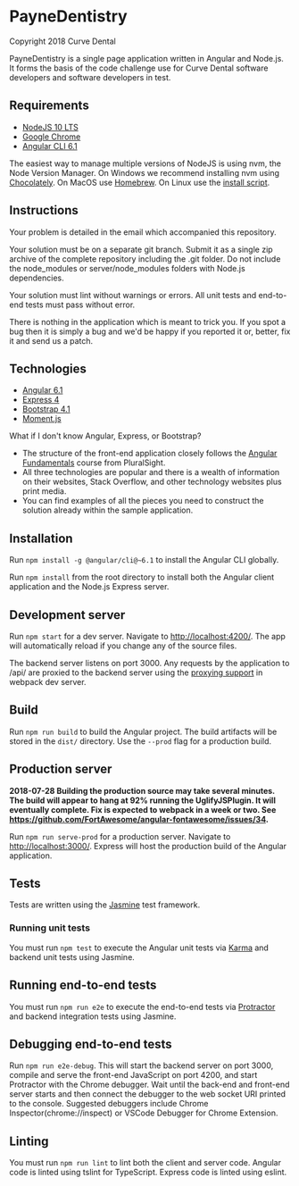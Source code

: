# PayneDentistry

Copyright 2018 Curve Dental 

PayneDentistry is a single page application written in Angular and Node.js.  It forms the basis of the
code challenge use for Curve Dental software developers and software developers in test.

## Requirements

* [NodeJS 10 LTS](https://nodejs.org)
* [Google Chrome](https://www.google.com/chrome/)
* [Angular CLI 6.1](https://cli.angular.io/)

The easiest way to manage multiple versions of NodeJS is using nvm, the
Node Version Manager.  On Windows we recommend installing nvm
using [Chocolately](https://chocolatey.org/).  On MacOS use
[Homebrew](https://brew.sh/).  On Linux use the
[install script](https://github.com/creationix/nvm#install-script).

## Instructions

Your problem is detailed in the email which accompanied this repository.

Your solution must be on a separate git branch.  Submit it as a single zip archive of the complete
repository including the .git folder.  Do not include the node_modules or server/node_modules folders
with Node.js dependencies.

Your solution must lint without warnings or errors. All unit tests and end-to-end tests must pass without error.

There is nothing in the application which is meant to trick you.  If you spot a bug then it is simply a bug
and we'd be happy if you reported it or, better, fix it and send us a patch.

## Technologies

* [Angular 6.1](https://angular.io)
* [Express 4](https://expressjs.com/)
* [Bootstrap 4.1](https://getbootstrap.com/docs/4.1/getting-started/introduction/)
* [Moment.js](https://momentjs.com/)

What if I don't know Angular, Express, or Bootstrap?

* The structure of the front-end application closely follows the [Angular Fundamentals](https://app.pluralsight.com/library/courses/angular-fundamentals/table-of-contents) course from PluralSight.
* All three technologies are popular and there is a wealth of information on their websites, Stack Overflow, and other technology websites plus print media.
* You can find examples of all the pieces you need to construct the solution already within the sample application.

## Installation

Run `npm install -g @angular/cli@~6.1` to install the Angular CLI globally.

Run `npm install` from the root directory to install both the Angular client application and the Node.js Express server.

## Development server

Run `npm start` for a dev server. Navigate to [http://localhost:4200/](http://localhost:4200). The app will automatically reload if you change any of the source files.

The backend server listens on port 3000. Any requests by the application to /api/ are proxied to the backend server using the [proxying support](https://github.com/angular/angular-cli/blob/master/docs/documentation/stories/proxy.md) in webpack dev server.

## Build

Run `npm run build` to build the Angular project. The build artifacts will be stored in the `dist/` directory. Use the `--prod` flag for a production build.

## Production server

**2018-07-28 Building the production source may take several minutes.  The build will appear to hang at 92% running the UglifyJSPlugin. It will eventually complete.  Fix is expected to webpack in a week or two. See https://github.com/FortAwesome/angular-fontawesome/issues/34.**

Run `npm run serve-prod` for a production server. Navigate to [http://localhost:3000/](http://localhost:3000). Express will host the production build of the Angular application.

## Tests

Tests are written using the [Jasmine](https://jasmine.github.io/) test framework.

### Running unit tests

You must run `npm test` to execute the Angular unit tests via [Karma](https://karma-runner.github.io) and backend unit tests using Jasmine.

## Running end-to-end tests

You must run `npm run e2e` to execute the end-to-end tests via [Protractor](http://www.protractortest.org/) and backend integration tests using Jasmine.

## Debugging end-to-end tests

Run `npm run e2e-debug`.  This will start the backend server on port 3000, compile and serve the front-end JavaScript on port 4200, and start Protractor with the Chrome debugger.  Wait until the back-end and front-end server starts and
then connect the debugger to the web socket URI printed to the console.  Suggested debuggers include Chrome Inspector(chrome://inspect) or VSCode Debugger for Chrome Extension.

## Linting

You must run `npm run lint` to lint both the client and server code.  Angular code is linted using tslint for TypeScript.  Express code is linted using eslint.
